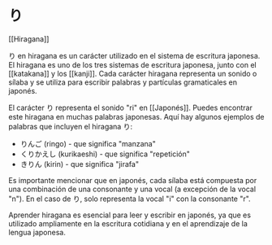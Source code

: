 # り

[[Hiragana]]

り en hiragana es un carácter utilizado en el sistema de escritura japonesa. El hiragana es uno de los tres sistemas de escritura japonesa, junto con el [[katakana]] y los [[kanji]]. Cada carácter hiragana representa un sonido o sílaba y se utiliza para escribir palabras y partículas gramaticales en japonés.

El carácter り representa el sonido "ri" en [[Japonés]]. Puedes encontrar este hiragana en muchas palabras japonesas. Aquí hay algunos ejemplos de palabras que incluyen el hiragana り:

- りんご (ringo) - que significa "manzana"
- くりかえし (kurikaeshi) - que significa "repetición"
- きりん (kirin) - que significa "jirafa"

Es importante mencionar que en japonés, cada sílaba está compuesta por una combinación de una consonante y una vocal (a excepción de la vocal "n"). En el caso de り, solo representa la vocal "i" con la consonante "r".

Aprender hiragana es esencial para leer y escribir en japonés, ya que es utilizado ampliamente en la escritura cotidiana y en el aprendizaje de la lengua japonesa.